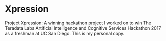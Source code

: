 # Xpression
Project Xpression: A winning hackathon project I worked on to win The Teradata Labs Artificial Intelligence and Cognitive Services Hackathon 2017 as a freshman at UC San Diego. This is my personal copy.
